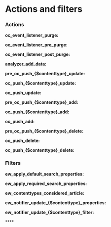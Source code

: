 # Actions and filters

### Actions

**oc\_event\_listener\_purge:** 

**oc\_event\_listener\_pre\_purge:** 

**oc\_event\_listener\_post\_purge:** 

**analyzer\_add\_data:** 

**pre\_oc\_push\_{$contenttype}\_update:**

**oc\_push\_{$contenttype}\_update:** 

**oc\_push\_update:** 

**pre\_oc\_push\_{$contenttype}\_add:**

**oc\_push\_{$contenttype}\_add:**

**oc\_push\_add:** 

**pre\_oc\_push\_{$contenttype}\_delete:**

**oc\_push\_delete:** 

**oc\_push\_{$contenttype}\_delete:** 

### Filters

**ew\_apply\_default\_search\_properties:**

**ew\_apply\_required\_search\_properties:**

**ew\_contenttypes\_considered\_article:**

**ew\_notifier\_update\_{$contenttype}\_properties:**

**ew\_notifier\_update\_{$contenttype}\_filter:**

\*\*\*\*

